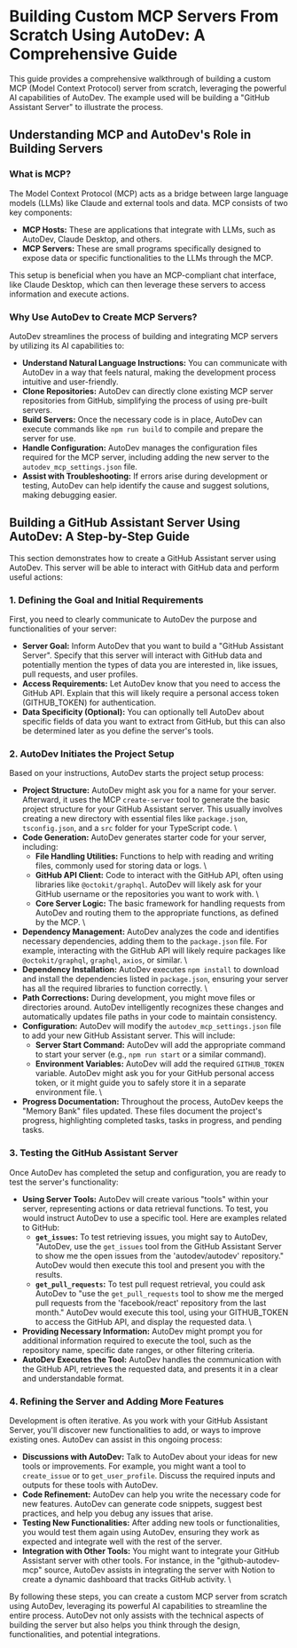 # Building Custom MCP Servers From Scratch Using AutoDev: A Comprehensive Guide

This guide provides a comprehensive walkthrough of building a custom MCP (Model Context Protocol) server from scratch, leveraging the powerful AI capabilities of AutoDev. The example used will be building a "GitHub Assistant Server" to illustrate the process.

## Understanding MCP and AutoDev's Role in Building Servers

### What is MCP?

The Model Context Protocol (MCP) acts as a bridge between large language models (LLMs) like Claude and external tools and data. MCP consists of two key components:

-   **MCP Hosts:** These are applications that integrate with LLMs, such as AutoDev, Claude Desktop, and others.
-   **MCP Servers:** These are small programs specifically designed to expose data or specific functionalities to the LLMs through the MCP.

This setup is beneficial when you have an MCP-compliant chat interface, like Claude Desktop, which can then leverage these servers to access information and execute actions.

### Why Use AutoDev to Create MCP Servers?

AutoDev streamlines the process of building and integrating MCP servers by utilizing its AI capabilities to:

-   **Understand Natural Language Instructions:** You can communicate with AutoDev in a way that feels natural, making the development process intuitive and user-friendly.
-   **Clone Repositories:** AutoDev can directly clone existing MCP server repositories from GitHub, simplifying the process of using pre-built servers.
-   **Build Servers:** Once the necessary code is in place, AutoDev can execute commands like `npm run build` to compile and prepare the server for use.
-   **Handle Configuration:** AutoDev manages the configuration files required for the MCP server, including adding the new server to the `autodev_mcp_settings.json` file.
-   **Assist with Troubleshooting:** If errors arise during development or testing, AutoDev can help identify the cause and suggest solutions, making debugging easier.

## Building a GitHub Assistant Server Using AutoDev: A Step-by-Step Guide

This section demonstrates how to create a GitHub Assistant server using AutoDev. This server will be able to interact with GitHub data and perform useful actions:

### 1. Defining the Goal and Initial Requirements

First, you need to clearly communicate to AutoDev the purpose and functionalities of your server:

-   **Server Goal:** Inform AutoDev that you want to build a "GitHub Assistant Server". Specify that this server will interact with GitHub data and potentially mention the types of data you are interested in, like issues, pull requests, and user profiles.
-   **Access Requirements:** Let AutoDev know that you need to access the GitHub API. Explain that this will likely require a personal access token (GITHUB_TOKEN) for authentication.
-   **Data Specificity (Optional):** You can optionally tell AutoDev about specific fields of data you want to extract from GitHub, but this can also be determined later as you define the server's tools.

### 2. AutoDev Initiates the Project Setup

Based on your instructions, AutoDev starts the project setup process:

-   **Project Structure:** AutoDev might ask you for a name for your server. Afterward, it uses the MCP `create-server` tool to generate the basic project structure for your GitHub Assistant server. This usually involves creating a new directory with essential files like `package.json`, `tsconfig.json`, and a `src` folder for your TypeScript code. \
-   **Code Generation:** AutoDev generates starter code for your server, including:
    -   **File Handling Utilities:** Functions to help with reading and writing files, commonly used for storing data or logs. \
    -   **GitHub API Client:** Code to interact with the GitHub API, often using libraries like `@octokit/graphql`. AutoDev will likely ask for your GitHub username or the repositories you want to work with. \
    -   **Core Server Logic:** The basic framework for handling requests from AutoDev and routing them to the appropriate functions, as defined by the MCP. \
-   **Dependency Management:** AutoDev analyzes the code and identifies necessary dependencies, adding them to the `package.json` file. For example, interacting with the GitHub API will likely require packages like `@octokit/graphql`, `graphql`, `axios`, or similar. \
-   **Dependency Installation:** AutoDev executes `npm install` to download and install the dependencies listed in `package.json`, ensuring your server has all the required libraries to function correctly. \
-   **Path Corrections:** During development, you might move files or directories around. AutoDev intelligently recognizes these changes and automatically updates file paths in your code to maintain consistency.
-   **Configuration:** AutoDev will modify the `autodev_mcp_settings.json` file to add your new GitHub Assistant server. This will include:
    -   **Server Start Command:** AutoDev will add the appropriate command to start your server (e.g., `npm run start` or a similar command).
    -   **Environment Variables:** AutoDev will add the required `GITHUB_TOKEN` variable. AutoDev might ask you for your GitHub personal access token, or it might guide you to safely store it in a separate environment file. \
-   **Progress Documentation:** Throughout the process, AutoDev keeps the "Memory Bank" files updated. These files document the project's progress, highlighting completed tasks, tasks in progress, and pending tasks.

### 3. Testing the GitHub Assistant Server

Once AutoDev has completed the setup and configuration, you are ready to test the server's functionality:

-   **Using Server Tools:** AutoDev will create various "tools" within your server, representing actions or data retrieval functions. To test, you would instruct AutoDev to use a specific tool. Here are examples related to GitHub:
    -   **`get_issues`:** To test retrieving issues, you might say to AutoDev, "AutoDev, use the `get_issues` tool from the GitHub Assistant Server to show me the open issues from the 'autodev/autodev' repository." AutoDev would then execute this tool and present you with the results.
    -   **`get_pull_requests`:** To test pull request retrieval, you could ask AutoDev to "use the `get_pull_requests` tool to show me the merged pull requests from the 'facebook/react' repository from the last month." AutoDev would execute this tool, using your GITHUB_TOKEN to access the GitHub API, and display the requested data. \
-   **Providing Necessary Information:** AutoDev might prompt you for additional information required to execute the tool, such as the repository name, specific date ranges, or other filtering criteria.
-   **AutoDev Executes the Tool:** AutoDev handles the communication with the GitHub API, retrieves the requested data, and presents it in a clear and understandable format.

### 4. Refining the Server and Adding More Features

Development is often iterative. As you work with your GitHub Assistant Server, you'll discover new functionalities to add, or ways to improve existing ones. AutoDev can assist in this ongoing process:

-   **Discussions with AutoDev:** Talk to AutoDev about your ideas for new tools or improvements. For example, you might want a tool to `create_issue` or to `get_user_profile`. Discuss the required inputs and outputs for these tools with AutoDev.
-   **Code Refinement:** AutoDev can help you write the necessary code for new features. AutoDev can generate code snippets, suggest best practices, and help you debug any issues that arise.
-   **Testing New Functionalities:** After adding new tools or functionalities, you would test them again using AutoDev, ensuring they work as expected and integrate well with the rest of the server.
-   **Integration with Other Tools:** You might want to integrate your GitHub Assistant server with other tools. For instance, in the "github-autodev-mcp" source, AutoDev assists in integrating the server with Notion to create a dynamic dashboard that tracks GitHub activity. \

By following these steps, you can create a custom MCP server from scratch using AutoDev, leveraging its powerful AI capabilities to streamline the entire process. AutoDev not only assists with the technical aspects of building the server but also helps you think through the design, functionalities, and potential integrations.
